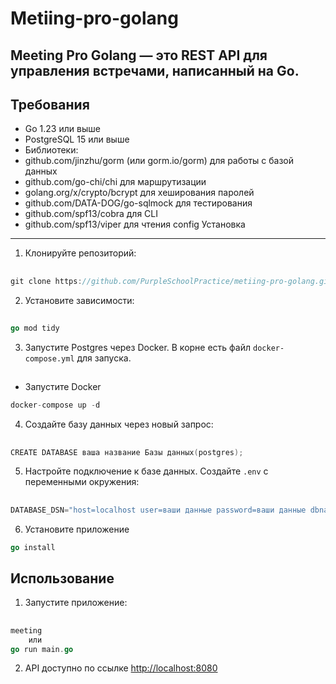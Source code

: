 Metiing-pro-golang
===============
Meeting Pro Golang — это REST API для управления встречами, написанный на Go.
-------------------------------------------------------------------------------
Требования
--------------------------------------------------------------------------------------
* Go 1.23 или выше
* PostgreSQL 15 или выше
* Библиотеки:
* github.com/jinzhu/gorm (или gorm.io/gorm) для работы с базой данных
* github.com/go-chi/chi для маршрутизации
* golang.org/x/crypto/bcrypt для хеширования паролей
* github.com/DATA-DOG/go-sqlmock для тестирования
* github.com/spf13/cobra  для CLI
* github.com/spf13/viper  для чтения config
Установка
--------------------------------------------------------------------------------------
1. Клонируйте репозиторий:
##
```go
git clone https://github.com/PurpleSchoolPractice/metiing-pro-golang.git
```
2. Установите зависимости:
##

```go
go mod tidy
```
3. Запустите Postgres через Docker. В корне есть файл `docker-compose.yml` для запуска.
##
  * Запустите Docker
  ```go
  docker-compose up -d
  ```
4. Создайте базу данных через новый запрос:
##
```go
CREATE DATABASE ваша название Базы данных(postgres);
```

5. Настройте подключение к базе данных. Создайте `.env` с переменными окружения:
##
```go
DATABASE_DSN="host=localhost user=ваши данные password=ваши данные dbname=postgres port=5432 sslmode=disable"
```
6. Установите приложение
```go
go install
```
Использование
---------------
1. Запустите приложение:
##
```go
meeting 
    или
go run main.go
```
2. API доступно по ссылке <http://localhost:8080>




